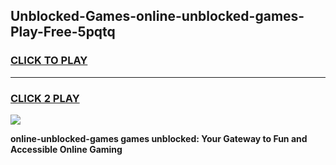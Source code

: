
## Unblocked-Games-online-unblocked-games-Play-Free-5pqtq
<h3>
<a href="https://premium76.site?title=online-unblocked-games&ref=19M">CLICK TO PLAY</a></h3>
<hr>

<h3>
<a href="https://premium76.site?title=online-unblocked-games&ref=19M">CLICK 2 PLAY</a>
  
</h3>

<a href="https://premium76.site?title=online-unblocked-games&ref=19M"><img src="https://clearcache.store/games.png"></a>


**online-unblocked-games games unblocked: Your Gateway to Fun and Accessible Online Gaming**
